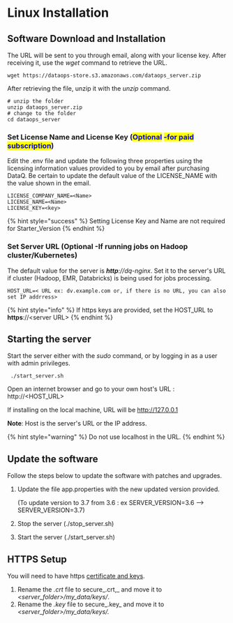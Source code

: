 # Linux Installation

## Software Download and Installation

The URL will be sent to you through email, along with your license key. After receiving it, use the _wget_ command to retrieve the URL.

```
wget https://dataops-store.s3.amazonaws.com/dataops_server.zip
```

After retrieving the file, unzip it with the _unzip_ command.

```
# unzip the folder
unzip dataops_server.zip
# change to the folder 
cd dataops_server
```

### Set License Name and License Key (<mark style="color:blue;">**Optional**</mark> <mark style="color:blue;"></mark><mark style="color:blue;">-for paid subscription</mark>) <a href="#mickey" id="mickey"></a>

Edit the .env file and update the following three properties using the licensing information values provided to you by email after purchasing DataQ. Be certain to update the default value of the LICENSE\_NAME with the value shown in the email.

```
LICENSE_COMPANY_NAME=<Name>
LICENSE_NAME=<Name>
LICENSE_KEY=<key>
```

{% hint style="success" %}
Setting License Key and Name are not required for Starter\_Version
{% endhint %}

### Set Server URL (Optional -If running jobs on Hadoop cluster/Kubernetes)

The default value for the server is _**http**://dq-nginx_. Set it to the server's URL if cluster (Hadoop, EMR, Databricks) is being used for jobs processing.

```
HOST_URL=< URL ex: dv.example.com or, if there is no URL, you can also set IP addrress>
```

{% hint style="info" %}
If https keys are provided, set the HOST\_URL to **https**://\<server URL>
{% endhint %}

## Starting the server

Start the server either with the _sudo_ command, or by logging in as a user with admin privileges.

```
 ./start_server.sh
```

Open an internet browser and go to your own host's URL : http://\<HOST\_URL>

If installing on the local machine, URL will be http://127.0.0.1

**Note**: Host is the server's URL or the IP address.

{% hint style="warning" %}
Do not use localhost in the URL.
{% endhint %}

## Update the software

Follow the steps below to update the software with patches and upgrades.

1.  Update the file app.properties with the new updated version provided.&#x20;

    (To update version to 3.7 from 3.6 : ex SERVER\_VERSION=3.6 --> SERVER\_VERSION=3.7)
2. Stop the server (./stop\_server.sh)
3. Start the server (./start\_server.sh)



## HTTPS Setup

You will need to have https [certificate and keys](https://www.knownhost.com/wiki/security/ssl).

1. Rename the _.crt_ file to secure\_.crt,\_ and move it to _\<server\_folder>/my\_data/keys/_.
2. Rename the _.key_ file to secure\_.key\_ and move it to _\<server\_folder>/my\_data/keys/._
